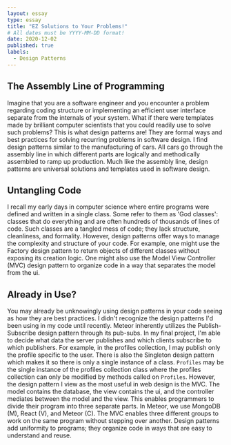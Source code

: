 ```yaml
---
layout: essay
type: essay
title: "EZ Solutions to Your Problems!"
# All dates must be YYYY-MM-DD format!
date: 2020-12-02
published: true
labels:
  - Design Patterns
---
```


## The Assembly Line of Programming

Imagine that you are a software engineer and you encounter a problem regarding coding structure or implementing an efficient user interface separate from the internals of your system. What if there were templates made by brilliant computer scientists that you could readily use to solve such problems? This is what design patterns are! They are formal ways and best practices for solving recurring problems in software design. I find design patterns similar to the manufacturing of cars. All cars go through the assembly line in which different parts are logically and methodically assembled to ramp up production. Much like the assembly line, design patterns are universal solutions and templates used in software design. 

## Untangling Code

I recall my early days in computer science where entire programs were defined and written in a single class. Some refer to them as 'God classes': classes that do everything and are often hundreds of thousands of lines of code. Such classes are a tangled mess of code; they lack structure, cleanliness, and formality. However, design patterns offer ways to manage the complexity and structure of your code. For example, one might use the Factory design pattern to return objects of different classes without exposing its creation logic. One might also use the Model View Controller (MVC) design pattern to organize code in a way that separates the model from the ui. 

## Already in Use?

You may already be unknowingly using design patterns in your code seeing as how they are best practices. I didn't recognize the design patterns I'd been using in my code until recently. Meteor inherently utilizes the Publish-Subscribe design pattern through its pub-subs. In my final project, I'm able to decide what data the server publishes and which clients subscribe to which publishers. For example, in the profiles collection, I may publish only the profile specific to the user. There is also the Singleton design pattern which makes it so there is only a single instance of a class. `Profiles` may be the single instance of the profiles collection class where the profiles collection can only be modified by methods called on `Profiles`. However, the design pattern I view as the most useful in web design is the MVC. The model contains the database, the view contains the ui, and the controller mediates between the model and the view. This enables programmers to divide their program into three separate parts. In Meteor, we use MongoDB (M), React (V), and Meteor (C). The MVC enables three different groups to work on the same program without stepping over another. Design patterns add uniformity to programs; they organize code in ways that are easy to understand and reuse. 
